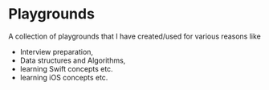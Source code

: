 # Playgrounds
A collection of playgrounds that I have created/used for various reasons like 
 * Interview preparation,
 * Data structures and Algorithms,
 * learning Swift concepts etc.
 * learning iOS concepts etc.


